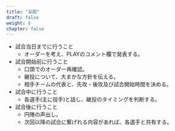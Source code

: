 ```yaml
---
title: "采配"
draft: false
weight: 8
chapter: false
---
```


- 試合当日までに行うこと
  - オーダーを考え、PLAYのコメント欄で発表する。
- 試合開始前に行うこと
  - 口頭でのオーダー再確認。
  - 継投について、大まかな方針を伝える。
  - 相手チームの代表と、先攻・後攻及び試合開始時間を決める。
- 試合中に行うこと
  - 各選手(主に投手)と話し、継投のタイミングを判断する。
- 試合後に行うこと
  - 円陣の声出し。
  - 次回以降の試合に繋げれる内容があれば、各選手と共有する。
